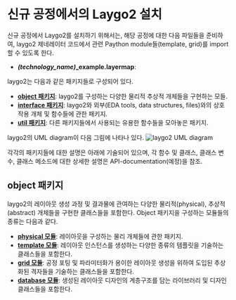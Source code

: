 # 신규 공정에서의 Laygo2 설치

신규 공정에서 Laygo2를 설치하기 위해서는, 해당 공정에 대한 다음 파일들을 준비하여, 
laygo2 제네레이터 코드에서 관련 Paython module들(template, grid)를 import할 수 있도록 한다.

* ***(technology_name)*_example.layermap**:


laygo2는 다음과 같은 패키지들로 구성되어 있다.
* **[object 패키지](#object-패키지)**: laygo2를 구성하는 다양한 물리적 추상적 개체들을 구현하는 모들.
* **[interface 패키지](#interface-패키지)**: laygo2와 외부(EDA tools, data structures, files)와의 상호작용 개체 및 
함수들에 관한 패키지.
* **[util 패키지](#util-패키지)**: 다른 패키지들에서 사용되는 유용한 함수들을 모아놓은 패키지.

laygo2의 UML diagram이 다음 그림에 나타나 있다.
![laygo2 UML diagram](../assets/img/user_guide_uml.png "laygo2 UML diagram")

각각의 패키지들에 대한 설명은 아래에 기술되어 있으며, 각 함수 및 클래스, 클래스 변수, 클래스 메소드에 대한 상세한 설명은
API-documentation(예정)을 참조. 

## object 패키지
laygo2의 레이아웃 생성 과정 및 결과물에 관여하는 다양한 물리적(physical), 추상적(abstract) 개체들을 
구현한 클래스들을 포함한다. Object 패키지을 구성하는 모듈들의 종류는 다음과 같다.

* **[physical 모듈](#physical-모듈)**: 레이아웃을 구성하는 물리 개체들에 관한 패키지.
* **[template 모듈](#template-모듈)**: 레이아웃 인스턴스를 생성하는 다양한 종류의 템플릿을 기술하는 클래스들을 
포함한다.
* **[grid 모듈](#grid-모듈)**: 공정 포팅 및 파라미터화가 용이한 레이아웃 생성을 위하여 도입된 추상화된 격자들을 
기술하는 클래스들을 포함한다.
* **[database 모듈](#database-모듈)**: 생성된 레이아웃 디자인의 계층구조를 담는 라이브러리 및 디자인 클래스들을 
포함한다.
